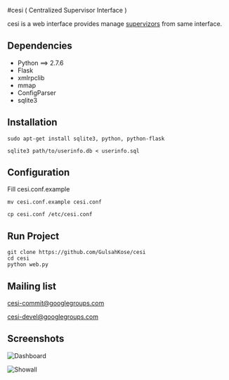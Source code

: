#cesi ( Centralized Supervisor Interface )

cesi is a web interface provides manage [supervizors][1] from same interface.

## Dependencies

* Python ==> 2.7.6
* Flask
* xmlrpclib
* mmap
* ConfigParser
* sqlite3

## Installation
    sudo apt-get install sqlite3, python, python-flask

    sqlite3 path/to/userinfo.db < userinfo.sql

## Configuration

Fill cesi.conf.example

    mv cesi.conf.example cesi.conf

    cp cesi.conf /etc/cesi.conf

## Run Project
    git clone https://github.com/GulsahKose/cesi
    cd cesi
    python web.py

## Mailing list

cesi-commit@googlegroups.com

cesi-devel@googlegroups.com

[1]: http://supervisord.org/

## Screenshots

![Dashboard](https://github.com/GulsahKose/cesi/blob/master/screenshots/image2)


![Showall](https://github.com/GulsahKose/cesi/blob/master/screenshots/image1)

